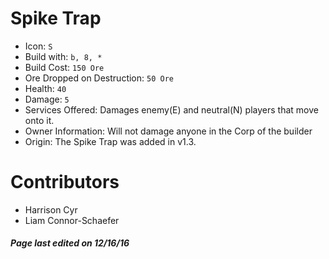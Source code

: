Spike Trap
=======
* Icon: `S`
* Build with: `b, 8, *`
* Build Cost: `150 Ore`
* Ore Dropped on Destruction: `50 Ore`
* Health: `40`
* Damage: `5`
* Services Offered: Damages enemy(E) and neutral(N) players that move onto it.
* Owner Information: Will not damage anyone in the Corp of the builder
* Origin: The Spike Trap was added in v1.3.

Contributors
============
- Harrison Cyr
- Liam Connor-Schaefer
##### Page last edited on 12/16/16
